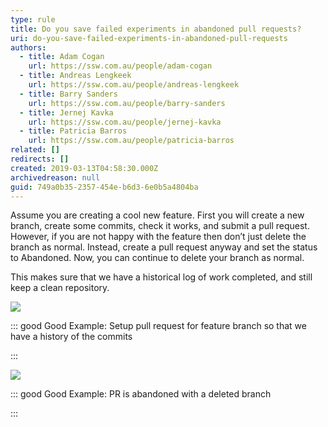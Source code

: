 ```yaml
---
type: rule
title: Do you save failed experiments in abandoned pull requests?
uri: do-you-save-failed-experiments-in-abandoned-pull-requests
authors:
  - title: Adam Cogan
    url: https://ssw.com.au/people/adam-cogan
  - title: Andreas Lengkeek
    url: https://ssw.com.au/people/andreas-lengkeek
  - title: Barry Sanders
    url: https://ssw.com.au/people/barry-sanders
  - title: Jernej Kavka
    url: https://ssw.com.au/people/jernej-kavka
  - title: Patricia Barros
    url: https://ssw.com.au/people/patricia-barros
related: []
redirects: []
created: 2019-03-13T04:58:30.000Z
archivedreason: null
guid: 749a0b35-2357-454e-b6d3-6e0b5a4804ba
---
```

Assume you are creating a cool new feature. First you will create a new branch, create some commits, check it works, and submit a pull request. However, if you are not happy with the feature then don’t just delete the branch as normal. Instead, create a pull request anyway and set the status to Abandoned. Now, you can continue to delete your branch as normal.

This makes sure that we have a historical log of work completed, and still keep a clean repository.

<!--endintro-->

![](create-pr-for-failed-branch.png)

::: good
Good Example: Setup pull request for feature branch so that we have a history of the commits

:::

![](abandoned-pr-for-branch.png)

::: good
Good Example: PR is abandoned with a deleted branch

:::